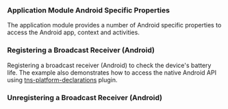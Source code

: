 ### Application Module Android Specific Properties

The application module provides a number of Android specific properties to access the Android app, context and activities.

<snippet id='app-class-properties'/>

### Registering a Broadcast Receiver (Android)

Registering a broadcast receiver (Android) to check the device's battery life.
The example also demonstrates how to access the native Android API using [tns-platform-declarations](https://www.npmjs.com/package/tns-platform-declarations) plugin.

<snippet id='broadcast-receiver'/>
<snippet id='broadcast-receiver-ts'/>

### Unregistering a Broadcast Receiver (Android)

<snippet id='broadcast-receiver-remove'/>
<snippet id='broadcast-receiver-remove-ts'/>
